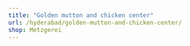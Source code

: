 ```yaml
---
title: "Golden mutton and chicken center"
url: /hyderabad/golden-mutton-and-chicken-center/
shop: Metzgerei
---
```

